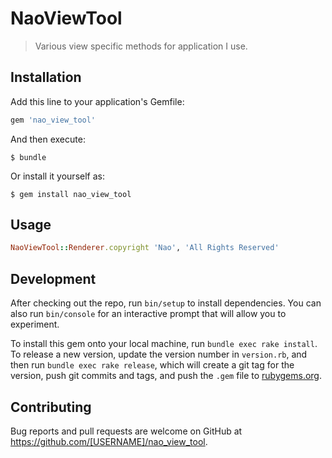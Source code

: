# NaoViewTool

> Various view specific methods for application I use.

## Installation

Add this line to your application's Gemfile:

```ruby
gem 'nao_view_tool'
```

And then execute:

    $ bundle

Or install it yourself as:

    $ gem install nao_view_tool

## Usage

```ruby
NaoViewTool::Renderer.copyright 'Nao', 'All Rights Reserved'
```

## Development

After checking out the repo, run `bin/setup` to install dependencies. You can also run `bin/console` for an interactive prompt that will allow you to experiment.

To install this gem onto your local machine, run `bundle exec rake install`. To release a new version, update the version number in `version.rb`, and then run `bundle exec rake release`, which will create a git tag for the version, push git commits and tags, and push the `.gem` file to [rubygems.org](https://rubygems.org).

## Contributing

Bug reports and pull requests are welcome on GitHub at https://github.com/[USERNAME]/nao_view_tool.
